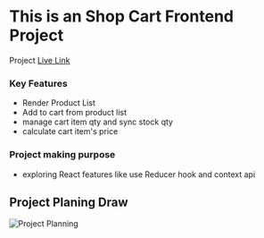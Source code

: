 # This is an Shop Cart Frontend Project 
Project [Live Link](https://shop-cart-front-end-app.vercel.app/) 


### Key Features
- Render Product List
- Add to cart from product list
- manage cart item qty and sync stock qty
- calculate cart item's price


### Project making purpose
- exploring React features like use Reducer hook and context api

## Project Planing Draw
![Project Planning](./shop-cart-project-planning.png)
